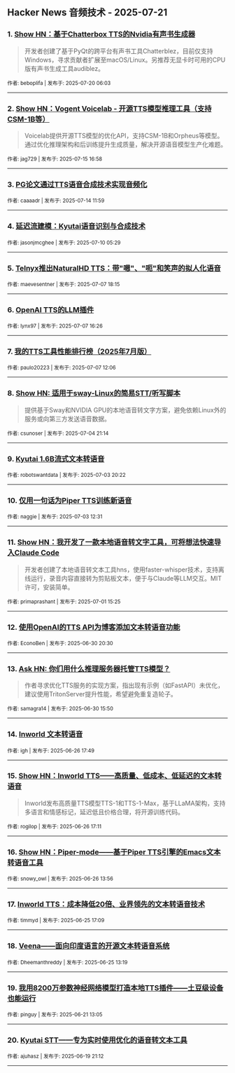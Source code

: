## Hacker News 音频技术 - 2025-07-21


### 1. [Show HN：基于Chatterbox TTS的Nvidia有声书生成器](https://news.ycombinator.com/item?id=44622383)
> 开发者创建了基于PyQt的跨平台有声书工具Chatterblez，目前仅支持Windows，寻求贡献者扩展至macOS/Linux。另推荐无显卡时可用的CPU版有声书生成工具audiblez。

<sub>作者: beboplifa | 发布于: 2025-07-20 06:03</sub>

---

### 2. [Show HN：Vogent Voicelab - 开源TTS模型推理工具（支持CSM-1B等）](https://news.ycombinator.com/item?id=44573303)
> Voicelab提供开源TTS模型的优化API，支持CSM-1B和Orpheus等模型。通过优化推理架构和后训练提升生成质量，解决开源语音模型生产化难题。

<sub>作者: jag729 | 发布于: 2025-07-15 16:58</sub>

---

### 3. [PG论文通过TTS语音合成技术实现音频化](https://news.ycombinator.com/item?id=44559098)

<sub>作者: caaaadr | 发布于: 2025-07-14 11:59</sub>

---

### 4. [延迟流建模：Kyutai语音识别与合成技术](https://news.ycombinator.com/item?id=44517574)

<sub>作者: jasonjmcghee | 发布于: 2025-07-10 05:29</sub>

---

### 5. [Telnyx推出NaturalHD TTS：带"嗯"、"呃"和笑声的拟人化语音](https://news.ycombinator.com/item?id=44493162)

<sub>作者: maevesentner | 发布于: 2025-07-07 18:15</sub>

---

### 6. [OpenAI TTS的LLM插件](https://news.ycombinator.com/item?id=44491955)

<sub>作者: lynx97 | 发布于: 2025-07-07 16:26</sub>

---

### 7. [我的TTS工具性能排行榜（2025年7月版）](https://news.ycombinator.com/item?id=44489490)

<sub>作者: paulo20223 | 发布于: 2025-07-07 12:06</sub>

---

### 8. [Show HN: 适用于sway-Linux的简易STT/听写脚本](https://news.ycombinator.com/item?id=44467937)
> 提供基于Sway和NVIDIA GPU的本地语音转文字方案，避免依赖Linux外的服务或向第三方发送语音数据。

<sub>作者: csunoser | 发布于: 2025-07-04 21:14</sub>

---

### 9. [Kyutai 1.6B流式文本转语音](https://news.ycombinator.com/item?id=44458858)

<sub>作者: robotswantdata | 发布于: 2025-07-03 20:22</sub>

---

### 10. [仅用一句话为Piper TTS训练新语音](https://news.ycombinator.com/item?id=44454329)

<sub>作者: naggie | 发布于: 2025-07-03 12:31</sub>

---

### 11. [Show HN：我开发了一款本地语音转文字工具，可将想法快速导入Claude Code](https://news.ycombinator.com/item?id=44434864)
> 开发者创建了本地语音转文本工具hns，使用faster-whisper技术，支持离线运行，录音内容直接转为剪贴板文本，便于与Claude等LLM交互。MIT许可，安装简单。

<sub>作者: primaprashant | 发布于: 2025-07-01 15:25</sub>

---

### 12. [使用OpenAI的TTS API为博客添加文本转语音功能](https://news.ycombinator.com/item?id=44427508)

<sub>作者: EconoBen | 发布于: 2025-06-30 20:30</sub>

---

### 13. [Ask HN: 你们用什么推理服务器托管TTS模型？](https://news.ycombinator.com/item?id=44424730)
> 作者寻求优化TTS服务的实现方案，指出现有示例（如FastAPI）未优化，建议使用TritonServer提升性能，希望避免重复造轮子。

<sub>作者: samagra14 | 发布于: 2025-06-30 15:50</sub>

---

### 14. [Inworld 文本转语音](https://news.ycombinator.com/item?id=44389636)

<sub>作者: igh | 发布于: 2025-06-26 17:49</sub>

---

### 15. [Show HN：Inworld TTS——高质量、低成本、低延迟的文本转语音](https://news.ycombinator.com/item?id=44389265)
> Inworld发布高质量TTS模型TTS-1和TTS-1-Max，基于LLaMA架构，支持多语言和情感标记，延迟低且价格合理，将开源训练代码。

<sub>作者: rogilop | 发布于: 2025-06-26 17:11</sub>

---

### 16. [Show HN：Piper-mode——基于Piper TTS引擎的Emacs文本转语音工具](https://news.ycombinator.com/item?id=44387470)

<sub>作者: snowy_owl | 发布于: 2025-06-26 13:56</sub>

---

### 17. [Inworld TTS：成本降低20倍、业界领先的文本转语音技术](https://news.ycombinator.com/item?id=44379611)

<sub>作者: timmyd | 发布于: 2025-06-25 17:09</sub>

---

### 18. [Veena——面向印度语言的开源文本转语音系统](https://news.ycombinator.com/item?id=44377008)

<sub>作者: Dheemanthreddy | 发布于: 2025-06-25 13:19</sub>

---

### 19. [我用8200万参数神经网络模型打造本地TTS插件——土豆级设备也能运行](https://news.ycombinator.com/item?id=44337290)

<sub>作者: pinguy | 发布于: 2025-06-21 13:05</sub>

---

### 20. [Kyutai STT——专为实时使用优化的语音转文本工具](https://news.ycombinator.com/item?id=44322576)

<sub>作者: ajuhasz | 发布于: 2025-06-19 21:12</sub>

---

